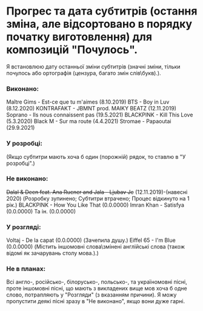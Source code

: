 # Прогрес та дата субтитрів (остання зміна, але відсортовано в порядку початку виготовлення) для композицій "Почулось".
Я встановлюю дату останньої зміни субтитрів (значні зміни, тільки почулось або ортографія (цензура, багато змін слів\букв).).

### Виконано:
Maître Gims - Est-ce que tu m'aimes (8.10.2019)
BTS - Boy in Luv (8.12.2020)
KONTRAFAKT - JBMNT prod. MAIKY BEATZ (12.11.2019)
Soprano - Ils nous connaissent pas (19.5.2021)
BLACKPINK - Kill This Love (5.3.2020)
Black M - Sur ma route (4.4.2021)
Stromae - Papaoutai (29.9.2021)

### У розробці:
(Якщо субтитри мають хоча б один (порожній) рядок, то ставлю в "У розробці".)

### Не виконано:
~~Dalal & Deen feat. Ana Rucner and Jala - Ljubav Je~~ (12.11.2019)-(навесні 2020) (Розробку зупинено; Субтитри втрачено; Процес відкинуто на 1 рік.)
BLACKPINK - How You Like That (0.0.0000)
Imran Khan - Satisfya (0.0.0000)
Та ін. (0.0.0000)

### У розгляді:
Voltaj - De la capat (0.0.0000) (Зачепила душу.)
Eiffel 65 - I'm Blue (0.0.0000) (Містить іншомовні слова\змінені англійські слова (також відомі як зачарувань столу мова.).)

### Не в планах:
Всі англо-, російсько-, білорусько-, польсько-, та україномовні пісні, проте іншомовні пісні,
що мають з викладених вище мов хоча б одне слово, потрапляють у "Розгляди" (з вказанням причини).
Я можу пропустити деякі пісні зразу в "Не виконано", якщо вони дуже гарні.
